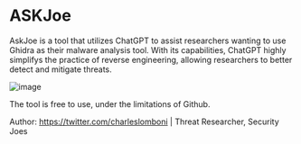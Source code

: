 # ASKJoe

AskJoe is a tool that utilizes ChatGPT to assist researchers wanting to use Ghidra as their malware analysis tool.
With its capabilities, ChatGPT highly simplifys the practice of reverse engineering, allowing researchers to better detect and mitigate threats.

![image](https://user-images.githubusercontent.com/5854549/209468895-c4993073-1cd3-4de4-bacd-1ac888721447.png)

The tool is free to use, under the limitations of Github.

Author: https://twitter.com/charleslomboni | Threat Researcher, Security Joes
